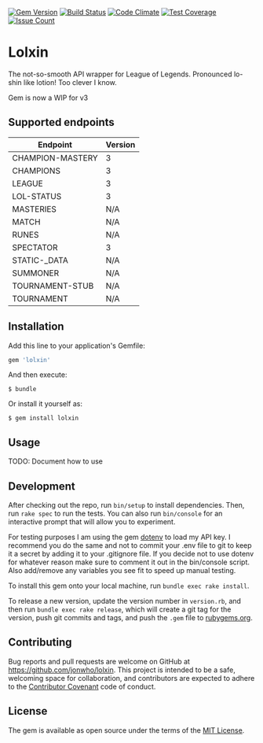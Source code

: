 [![Gem Version](https://badge.fury.io/rb/lolxin.svg)](https://badge.fury.io/rb/lolxin)
[![Build Status](https://travis-ci.org/jonwho/lolxin.svg)](https://travis-ci.org/jonwho/lolxin)
[![Code Climate](https://codeclimate.com/github/jonwho/lolxin/badges/gpa.svg)](https://codeclimate.com/github/jonwho/lolxin)
[![Test Coverage](https://codeclimate.com/github/jonwho/lolxin/badges/coverage.svg)](https://codeclimate.com/github/jonwho/lolxin/coverage)
[![Issue Count](https://codeclimate.com/github/jonwho/lolxin/badges/issue_count.svg)](https://codeclimate.com/github/jonwho/lolxin)

# Lolxin

The not-so-smooth API wrapper for League of Legends. Pronounced lo-shin like
lotion! Too clever I know.

Gem is now a WIP for v3

## Supported endpoints
| Endpoint          | Version |
| ----------------- | ------- |
| CHAMPION-MASTERY  | 3       |
| CHAMPIONS         | 3       |
| LEAGUE            | 3       |
| LOL-STATUS        | 3       |
| MASTERIES         | N/A     |
| MATCH             | N/A     |
| RUNES             | N/A     |
| SPECTATOR         | 3       |
| STATIC-_DATA       | N/A     |
| SUMMONER          | N/A     |
| TOURNAMENT-STUB   | N/A     |
| TOURNAMENT        | N/A     |

## Installation

Add this line to your application's Gemfile:

```ruby
gem 'lolxin'
```

And then execute:

    $ bundle

Or install it yourself as:

    $ gem install lolxin

## Usage

TODO: Document how to use

## Development

After checking out the repo, run `bin/setup` to install dependencies. Then, run
`rake spec` to run the tests. You can also run `bin/console` for an interactive
prompt that will allow you to experiment.

For testing purposes I am using the gem
[dotenv](https://github.com/bkeepers/dotenv) to load my API key. I recommend
you do the same and not to commit your .env file to git to keep it a secret by
adding it to your .gitignore file. If you decide not to use dotenv for whatever
reason make sure to comment it out in the bin/console script. Also add/remove
any variables you see fit to speed up manual testing.

To install this gem onto your local machine, run `bundle exec rake install`.

To release a new version, update the version number in `version.rb`, and then
run `bundle exec rake release`, which will create a git tag for the version,
push git commits and tags, and push the `.gem` file to
[rubygems.org](https://rubygems.org).

## Contributing

Bug reports and pull requests are welcome on GitHub at
https://github.com/jonwho/lolxin. This project is intended to be a safe,
welcoming space for collaboration, and contributors are expected to adhere
to the [Contributor Covenant](contributor-covenant.org) code of conduct.

## License

The gem is available as open source under the terms of the
[MIT License](http://opensource.org/licenses/MIT).
